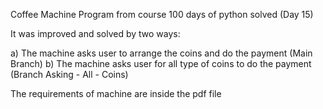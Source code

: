 Coffee Machine Program from course 100 days of python solved (Day 15)

It was improved and solved by two ways:

a) The machine asks user to arrange the coins and do the payment (Main Branch)
b) The machine asks user for all type of coins to do the payment (Branch Asking - All - Coins)

The requirements of machine are inside the pdf file
